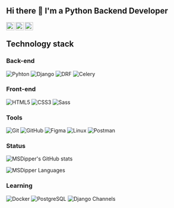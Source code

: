## Hi there 👋 I'm a Python Backend Developer

<a href="https://t.me/MSD_FR">
  <img align="left" alt="Telegram" width="22px" src="https://camo.githubusercontent.com/5c1975da7d9ab735ceb71c57b6c7e48ff3e08ca4/68747470733a2f2f6564656e742e6769746875622e696f2f537570657254696e7949636f6e732f696d616765732f7376672f74656c656772616d2e737667">
</a>
<a href="https://discord.gg/4tBvG4reNq">
  <img align="left" alt="Discord" width="22px" src="https://raw.githubusercontent.com/peterthehan/peterthehan/master/assets/discord.svg" />
</a>
<a href="#">
  <img align="left" alt="Twitter" width="22px" src="https://raw.githubusercontent.com/peterthehan/peterthehan/master/assets/twitter.svg"/>
</a>

</br>

## Technology stack

### Back-end

![Pyhton](https://img.shields.io/badge/-Python-000000?style=flat-square&logo=Python)
![Django](https://img.shields.io/badge/-Django-0A4C2B?style=flat-square&logo=Django)
![DRF](https://img.shields.io/badge/-DRF-E05D44?style=flat-square&logo=Django)
![Celery](https://img.shields.io/badge/-Celery-00B000?style=flat-square&logo=Celery)


### Front-end

![HTML5](https://img.shields.io/badge/-HTML5-DD4B25?style=flat-square&logo=HTML5&logoColor=F7F7F7)
![CSS3](https://img.shields.io/badge/-CSS3-2862E9?style=flat-square&logo=CSS3&logoColor=F7F7F7)
![Sass](https://img.shields.io/badge/-Sass-C66394?style=flat-square&logo=Sass&logoColor=F7F7F7)


### Tools

![Git](https://img.shields.io/badge/-Git-000000?style=flat-square&logo=Git&logoColor=DD4B25)
![GitHub](https://img.shields.io/badge/-GitHub-000000?style=flat-square&logo=GitHub&logoColor=F7F7F7)
![Figma](https://img.shields.io/badge/-Figma-444444?style=flat-square&logo=Figma&logoColor=F70025)
![Linux](https://img.shields.io/badge/-Linux-000000?style=flat-square&logo=Linux&logoColor=46A2F1)
![Postman](https://img.shields.io/badge/-Postman-f56933?style=flat-square&logo=Postman&logoColor=F7F7F7)



### Status

![MSDipper's GitHub stats](https://github-readme-stats.vercel.app/api?username=MSDipper&bg_color=141321&show_icons=true&theme=radical&include_all_commits=true&count_private=truel)



![MSDipper Languages](https://github-readme-stats.vercel.app/api/top-langs/?username=MSDipper&layout=compact&bg_color=141321&text_color=FFFFFF&title_color=F44089&count_private=true&theme=gruvbox)


### Learning

![Docker](https://img.shields.io/badge/-Docker-0098FF?style=flat-square&logo=Docker&logoColor=white)
![PostgreSQL](https://img.shields.io/badge/-PostgreSQL-2C3E50?style=flat-square&logo=PostgreSQL)
![Django Channels](https://img.shields.io/badge/-Django_Channels-46a2f1?style=flat-square&logo=Django&logoColor=ffffff)
<!-- ![Django Ninja](https://img.shields.io/badge/-Django_Ninja-c90505?style=flat-square&logo=Django&logoColor=000000) -->
